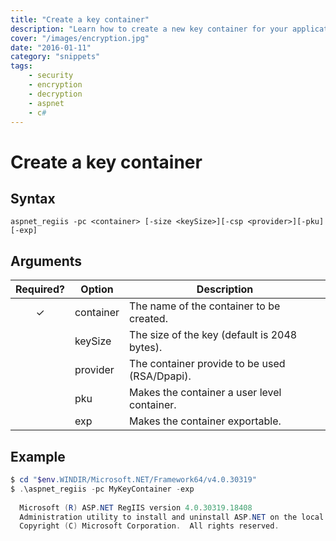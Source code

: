 ```yaml
---
title: "Create a key container"
description: "Learn how to create a new key container for your applications"
cover: "/images/encryption.jpg"
date: "2016-01-11"
category: "snippets"
tags:
    - security
    - encryption
    - decryption
    - aspnet
    - c#
---
```


# Create a key container

## Syntax

```
aspnet_regiis -pc <container> [-size <keySize>][-csp <provider>][-pku][-exp]
```

## Arguments 

|   Required?   | Option    | Description                                   |
| :-----------: | --------- | --------------------------------------------- |
|   &#10003;    | container | The name of the container to be created.      |
|               | keySize   | The size of the key (default is 2048 bytes).  |
|               | provider  | The container provide to be used (RSA/Dpapi). |
|               | pku       | Makes the container a user level container.   |
|               | exp       | Makes the container exportable.               |  

## Example

```powershell
$ cd "$env.WINDIR/Microsoft.NET/Framework64/v4.0.30319"
$ .\aspnet_regiis -pc MyKeyContainer -exp
  
  Microsoft (R) ASP.NET RegIIS version 4.0.30319.18408
  Administration utility to install and uninstall ASP.NET on the local machine.
  Copyright (C) Microsoft Corporation.  All rights reserved.


```
